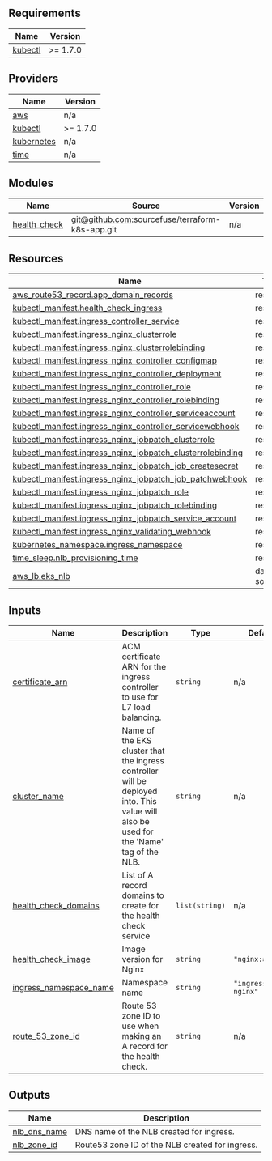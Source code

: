 <!-- BEGINNING OF PRE-COMMIT-TERRAFORM DOCS HOOK -->
## Requirements

| Name | Version |
|------|---------|
| <a name="requirement_kubectl"></a> [kubectl](#requirement\_kubectl) | >= 1.7.0 |

## Providers

| Name | Version |
|------|---------|
| <a name="provider_aws"></a> [aws](#provider\_aws) | n/a |
| <a name="provider_kubectl"></a> [kubectl](#provider\_kubectl) | >= 1.7.0 |
| <a name="provider_kubernetes"></a> [kubernetes](#provider\_kubernetes) | n/a |
| <a name="provider_time"></a> [time](#provider\_time) | n/a |

## Modules

| Name | Source | Version |
|------|--------|---------|
| <a name="module_health_check"></a> [health\_check](#module\_health\_check) | git@github.com:sourcefuse/terraform-k8s-app.git | n/a |

## Resources

| Name | Type |
|------|------|
| [aws_route53_record.app_domain_records](https://registry.terraform.io/providers/hashicorp/aws/latest/docs/resources/route53_record) | resource |
| [kubectl_manifest.health_check_ingress](https://registry.terraform.io/providers/gavinbunney/kubectl/latest/docs/resources/manifest) | resource |
| [kubectl_manifest.ingress_controller_service](https://registry.terraform.io/providers/gavinbunney/kubectl/latest/docs/resources/manifest) | resource |
| [kubectl_manifest.ingress_nginx_clusterrole](https://registry.terraform.io/providers/gavinbunney/kubectl/latest/docs/resources/manifest) | resource |
| [kubectl_manifest.ingress_nginx_clusterrolebinding](https://registry.terraform.io/providers/gavinbunney/kubectl/latest/docs/resources/manifest) | resource |
| [kubectl_manifest.ingress_nginx_controller_configmap](https://registry.terraform.io/providers/gavinbunney/kubectl/latest/docs/resources/manifest) | resource |
| [kubectl_manifest.ingress_nginx_controller_deployment](https://registry.terraform.io/providers/gavinbunney/kubectl/latest/docs/resources/manifest) | resource |
| [kubectl_manifest.ingress_nginx_controller_role](https://registry.terraform.io/providers/gavinbunney/kubectl/latest/docs/resources/manifest) | resource |
| [kubectl_manifest.ingress_nginx_controller_rolebinding](https://registry.terraform.io/providers/gavinbunney/kubectl/latest/docs/resources/manifest) | resource |
| [kubectl_manifest.ingress_nginx_controller_serviceaccount](https://registry.terraform.io/providers/gavinbunney/kubectl/latest/docs/resources/manifest) | resource |
| [kubectl_manifest.ingress_nginx_controller_servicewebhook](https://registry.terraform.io/providers/gavinbunney/kubectl/latest/docs/resources/manifest) | resource |
| [kubectl_manifest.ingress_nginx_jobpatch_clusterrole](https://registry.terraform.io/providers/gavinbunney/kubectl/latest/docs/resources/manifest) | resource |
| [kubectl_manifest.ingress_nginx_jobpatch_clusterrolebinding](https://registry.terraform.io/providers/gavinbunney/kubectl/latest/docs/resources/manifest) | resource |
| [kubectl_manifest.ingress_nginx_jobpatch_job_createsecret](https://registry.terraform.io/providers/gavinbunney/kubectl/latest/docs/resources/manifest) | resource |
| [kubectl_manifest.ingress_nginx_jobpatch_job_patchwebhook](https://registry.terraform.io/providers/gavinbunney/kubectl/latest/docs/resources/manifest) | resource |
| [kubectl_manifest.ingress_nginx_jobpatch_role](https://registry.terraform.io/providers/gavinbunney/kubectl/latest/docs/resources/manifest) | resource |
| [kubectl_manifest.ingress_nginx_jobpatch_rolebinding](https://registry.terraform.io/providers/gavinbunney/kubectl/latest/docs/resources/manifest) | resource |
| [kubectl_manifest.ingress_nginx_jobpatch_service_account](https://registry.terraform.io/providers/gavinbunney/kubectl/latest/docs/resources/manifest) | resource |
| [kubectl_manifest.ingress_nginx_validating_webhook](https://registry.terraform.io/providers/gavinbunney/kubectl/latest/docs/resources/manifest) | resource |
| [kubernetes_namespace.ingress_namespace](https://registry.terraform.io/providers/hashicorp/kubernetes/latest/docs/resources/namespace) | resource |
| [time_sleep.nlb_provisioning_time](https://registry.terraform.io/providers/hashicorp/time/latest/docs/resources/sleep) | resource |
| [aws_lb.eks_nlb](https://registry.terraform.io/providers/hashicorp/aws/latest/docs/data-sources/lb) | data source |

## Inputs

| Name | Description | Type | Default | Required |
|------|-------------|------|---------|:--------:|
| <a name="input_certificate_arn"></a> [certificate\_arn](#input\_certificate\_arn) | ACM certificate ARN for the ingress controller to use for L7 load balancing. | `string` | n/a | yes |
| <a name="input_cluster_name"></a> [cluster\_name](#input\_cluster\_name) | Name of the EKS cluster that the ingress controller will be deployed into. This value will also be used for the 'Name' tag of the NLB. | `string` | n/a | yes |
| <a name="input_health_check_domains"></a> [health\_check\_domains](#input\_health\_check\_domains) | List of A record domains to create for the health check service | `list(string)` | n/a | yes |
| <a name="input_health_check_image"></a> [health\_check\_image](#input\_health\_check\_image) | Image version for Nginx | `string` | `"nginx:alpine"` | no |
| <a name="input_ingress_namespace_name"></a> [ingress\_namespace\_name](#input\_ingress\_namespace\_name) | Namespace name | `string` | `"ingress-nginx"` | no |
| <a name="input_route_53_zone_id"></a> [route\_53\_zone\_id](#input\_route\_53\_zone\_id) | Route 53 zone ID to use when making an A record for the health check. | `string` | n/a | yes |

## Outputs

| Name | Description |
|------|-------------|
| <a name="output_nlb_dns_name"></a> [nlb\_dns\_name](#output\_nlb\_dns\_name) | DNS name of the NLB created for ingress. |
| <a name="output_nlb_zone_id"></a> [nlb\_zone\_id](#output\_nlb\_zone\_id) | Route53 zone ID of the NLB created for ingress. |
<!-- END OF PRE-COMMIT-TERRAFORM DOCS HOOK -->
